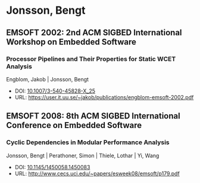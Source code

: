 # Jonsson, Bengt

## EMSOFT 2002: 2nd ACM SIGBED International Workshop on Embedded Software

### Processor Pipelines and Their Properties for Static WCET Analysis
Engblom, Jakob | Jonsson, Bengt
* DOI: [10.1007/3-540-45828-X_25](https://doi.org/10.1007/3-540-45828-X_25)
* URL: <https://user.it.uu.se/~jakob/publications/engblom-emsoft-2002.pdf>

## EMSOFT 2008: 8th ACM SIGBED International Conference on Embedded Software

### Cyclic Dependencies in Modular Performance Analysis
Jonsson, Bengt | Perathoner, Simon | Thiele, Lothar | Yi, Wang
* DOI: [10.1145/1450058.1450083](https://doi.org/10.1145/1450058.1450083)
* URL: <http://www.cecs.uci.edu/~papers/esweek08/emsoft/p179.pdf>

